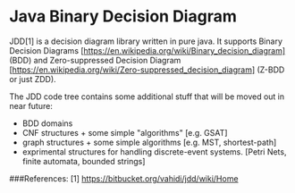 # Java Binary Decision Diagram

JDD[1] is a decision diagram library written in pure java. It supports 
Binary Decision Diagrams [https://en.wikipedia.org/wiki/Binary_decision_diagram] (BDD) and 
Zero-suppressed Decision Diagram [https://en.wikipedia.org/wiki/Zero-suppressed_decision_diagram] (Z-BDD or just ZDD).

The JDD code tree contains some additional stuff that will be moved out in near future:
 * BDD domains
 * CNF structures + some simple "algorithms" [e.g. GSAT]
 * graph structures + some simple algorithms [e.g. MST, shortest-path]
 * exprimental structures for handling discrete-event systems.  [Petri Nets, finite automata, bounded strings]

###References:
[1] https://bitbucket.org/vahidi/jdd/wiki/Home
